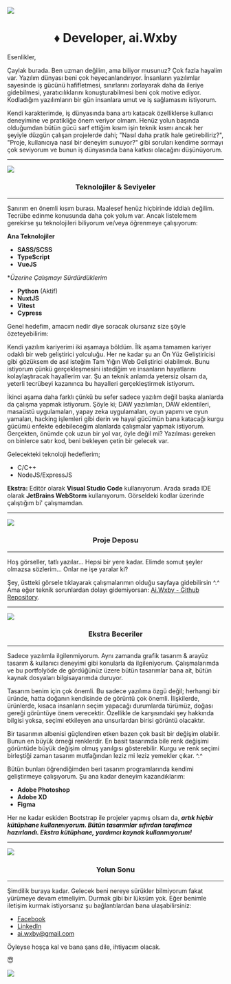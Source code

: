 ![](https://i.imgur.com/gw69TSY.png)
<h1 align="center">&diams; Developer, ai.Wxby</h1>

Esenlikler,

Çaylak burada. Ben uzman değilim, ama biliyor musunuz? Çok fazla hayalim var. Yazılım dünyası beni çok heyecanlandırıyor. İnsanların yazılımlar sayesinde iş gücünü hafifletmesi, sınırlarını zorlayarak daha da ileriye gidebilmesi, yaratıcılıklarını konuşturabilmesi beni çok motive ediyor. Kodladığım yazılımların bir gün insanlara umut ve iş sağlamasını istiyorum.

Kendi karakterimde, iş dünyasında bana artı katacak özelliklerse kullanıcı deneyimine ve pratikliğe önem veriyor olmam. Henüz yolun başında olduğumdan bütün gücü sarf ettiğim kısım işin teknik kısmı ancak her şeyiyle düzgün çalışan projelerde dahi; "Nasıl daha pratik hale getirebiliriz?", "Proje, kullanıcıya nasıl bir deneyim sunuyor?" gibi soruları kendime sormayı çok seviyorum ve bunun iş dünyasında bana katkısı olacağını düşünüyorum.

------------
![](https://i.imgur.com/LaLPlGB.png)
<h3 align="center"> Teknolojiler & Seviyeler </h3>

------------
Sanırım en önemli kısım burası. Maalesef henüz hiçbirinde iddialı değilim. Tecrübe edinme konusunda daha çok yolum var. Ancak listelemem gerekirse şu teknolojileri biliyorum ve/veya öğrenmeye çalışıyorum:

**Ana Teknolojiler**
- **SASS/SCSS**  
- **TypeScript** 
- **VueJS**

**Üzerine Çalışmayı Sürdürdüklerim*
- **Python** (Aktif)
- **NuxtJS**
- **Vitest**
- **Cypress**

Genel hedefim, amacım nedir diye soracak olursanız size şöyle özeteyebilirim:

Kendi yazılım kariyerimi iki aşamaya böldüm. İlk aşama tamamen kariyer odaklı bir web geliştirici yolculuğu. Her ne kadar şu an Ön Yüz Geliştiricisi gibi gözüksem de asıl isteğim Tam Yığın Web Geliştirici olabilmek. Bunu istiyorum çünkü gerçekleşmesini istediğim ve insanların hayatlarını kolaylaştıracak hayallerim var. Şu an teknik anlamda yetersiz olsam da, yeterli tecrübeyi kazanınca bu hayalleri gerçekleştirmek istiyorum. 

İkinci aşama daha farklı çünkü bu sefer sadece yazılım değil başka alanlarda da çalışma yapmak istiyorum. Şöyle ki; DAW yazılımları, DAW eklentileri, masaüstü uygulamaları, yapay zeka uygulamaları, oyun yapımı ve oyun yamaları, hacking işlemleri gibi derin ve hayal gücümün bana katacağı kurgu gücümü enfekte edebileceğim alanlarda çalışmalar yapmak istiyorum. Gerçekten, önümde çok uzun bir yol var, öyle değil mi? Yazılması gereken on binlerce satır kod, beni bekleyen çetin bir gelecek var.

Gelecekteki teknoloji hedeflerim;
- C/C++
- NodeJS/ExpressJS

**Ekstra:**
Editör olarak **Visual Studio Code** kullanıyorum. Arada sırada IDE olarak **JetBrains WebStorm** kullanıyorum. Görseldeki kodlar üzerinde çalıştığım bi' çalışmamdan.

------------

[![](https://i.imgur.com/2R2CLAh.png)](https://github.com/aiWxby?tab=repositories)
<h3 align="center"> Proje Deposu </h3>

------------

Hoş görseller, tatlı yazılar... Hepsi bir yere kadar. Elimde somut şeyler olmazsa sözlerim... Onlar ne işe yaralar ki?

Şey, üstteki görsele tıklayarak çalışmalarımın olduğu sayfaya gidebilirsin ^.^ Ama eğer teknik sorunlardan dolayı gidemiyorsan: [Ai.Wxby - Github Repository](https://github.com/aiWxby?tab=repositories "Github Repository").

------------


![](https://i.imgur.com/AnEWG8R.png)
<h3 align="center"> Ekstra Beceriler </h3>

------------

Sadece yazılımla ilgilenmiyorum. Aynı zamanda grafik tasarım & arayüz tasarım & kullanıcı deneyimi gibi konularla da ilgileniyorum. Çalışmalarımda ve bu portfolyöde de gördüğünüz üzere bütün tasarımlar bana ait, bütün kaynak dosyaları bilgisayarımda duruyor.

Tasarım benim için çok önemli. Bu sadece yazılıma özgü değil; herhangi bir üründe, hatta doğanın kendisinde de görüntü çok önemli. İlişkilerde, ürünlerde, kısaca insanların seçim yapacağı durumlarda türümüz, doğası gereği görüntüye önem verecektir. Özellikle de karşısındaki şey hakkında bilgisi yoksa, seçimi etkileyen ana unsurlardan birisi görüntü olacaktır.

Bir tasarımın albenisi güçlendiren etken bazen çok basit bir değişim olabilir. Bunun en büyük örneği renklerdir. En basit tasarımda bile renk değişimi görüntüde büyük değişim olmuş yanılgısı gösterebilir. Kurgu ve renk seçimi birleştiği zaman tasarım mutfağından leziz mi leziz yemekler çıkar. ^.^

Bütün bunları öğrendiğimden beri tasarım programlarında kendimi geliştirmeye çalışıyorum. Şu ana kadar deneyim kazandıklarım:

- **Adobe Photoshop**
- **Adobe XD**
- **Figma**

Her ne kadar eskiden Bootstrap ile projeler yapmış olsam da, <b><em>artık hiçbir kütüphane kullanmıyorum. Bütün tasarımlar sıfırdan tarafımca hazırlandı. Ekstra kütüphane, yardımcı kaynak kullanmıyorum!</em></b>

------------
![](https://i.imgur.com/O6wp2LR.png)
<h3 align="center"> Yolun Sonu </h3>

------------
Şimdilik buraya kadar. Gelecek beni nereye sürükler bilmiyorum fakat yürümeye devam etmeliyim. Durmak gibi bir lüksüm yok. Eğer benimle iletişim kurmak istiyorsanız şu bağlantılardan bana ulaşabilirsiniz:
- [Facebook](https://www.facebook.com/ai.wxby.0 "Facebook")
- [LinkedIn](https://www.linkedin.com/in/ertuğrul-elibol-7732b3222/ "LinkedIn")
- ai.wxby@gmail.com

Öyleyse hoşça kal ve bana şans dile, ihtiyacım olacak.

:innocent:

![](https://i.imgur.com/oo5g5SX.png)
